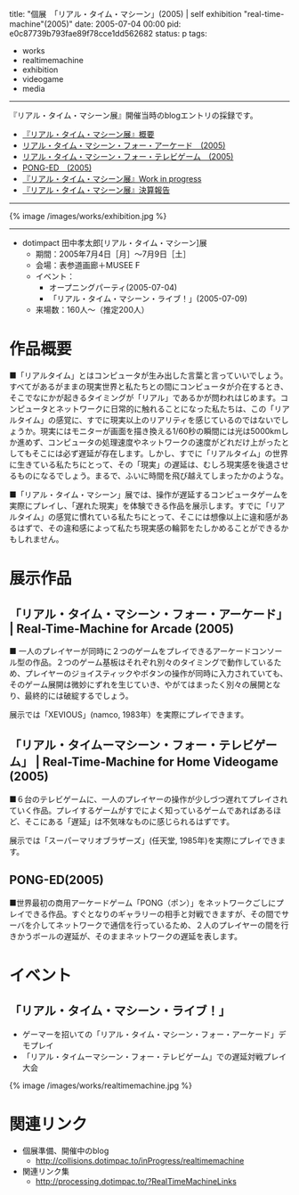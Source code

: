title: "個展　「リアル・タイム・マシーン」(2005) | self exhibition \"real-time-machine\"(2005)"
date: 2005-07-04 00:00
pid: e0c87739b793fae89f78cce1dd562682
status: p
tags:
- works
- realtimemachine
- exhibition
- videogame
- media
---

『リアル・タイム・マシーン展』開催当時のblogエントリの採録です。

- [『リアル・タイム・マシーン展』概要](/2005/07/04/3_works/exhibition/real-time-machine-exhibition/)
- [リアル・タイム・マシーン・フォー・アーケード　\(2005\)](/2005/07/04/3_works/real-time-machine-for-arcade/)
- [リアル・タイム・マシーン・フォー・テレビゲーム　\(2005\)](/2005/07/04/3_works/real-time-machine-for-tv-game/)
- [PONG-ED　\(2005\)](/2005/07/04/3_works/pong-ed/)
- [『リアル・タイム・マシーン展』Work in progress](/2005/07/04/3_works/exhibition/work-in-progress/)
- [『リアル・タイム・マシーン展』決算報告](/2005/07/04/3_works/exhibition/financial-report/)

---

{% image /images/works/exhibition.jpg %}

---

- dotimpact 田中孝太郎[リアル・タイム・マシーン]展
  - 期間：2005年7月4日［月］〜7月9日［土］
  - 会場：表参道画廊＋MUSEE F
  - イベント：
    - オープニングパーティ(2005-07-04)
    - 「リアル・タイム・マシーン・ライブ！」(2005-07-09)
  - 来場数：160人〜（推定200人）

# 作品概要
■「リアルタイム」とはコンピュータが生み出した言葉と言っていいでしょう。すべてがあるがままの現実世界と私たちとの間にコンピュータが介在するとき、そこでなにかが起きるタイミングが「リアル」であるかが問われはじめます。コンピュータとネットワークに日常的に触れることになった私たちは、この「リアルタイム」の感覚に、すでに現実以上のリアリティを感じているのではないでしょうか。現実にはモニターが画面を描き換える1/60秒の瞬間には光は5000kmしか進めず、コンピュータの処理速度やネットワークの速度がどれだけ上がったとしてもそこには必ず遅延が存在します。しかし、すでに「リアルタイム」の世界に生きている私たちにとって、その「現実」の遅延は、むしろ現実感を後退させるものになるでしょう。まるで、ふいに時間を飛び越えてしまったかのような。

■「リアル・タイム・マシーン」展では、操作が遅延するコンピュータゲームを実際にプレイし、「遅れた現実」を体験できる作品を展示します。すでに「リアルタイム」の感覚に慣れている私たちにとって、そこには想像以上に違和感があるはずで、その違和感によって私たち現実感の輪郭をたしかめることができるかもしれません。

# 展示作品

## 「リアル・タイム・マシーン・フォー・アーケード」 | Real-Time-Machine for Arcade (2005)

■ 一人のプレイヤーが同時に２つのゲームをプレイできるアーケードコンソール型の作品。２つのゲーム基板はそれぞれ別々のタイミングで動作しているため、プレイヤーのジョイスティックやボタンの操作が同時に入力されていても、そのゲーム展開は微妙にずれを生じていき、やがてはまったく別々の展開となり、最終的には破綻するでしょう。

展示では「XEVIOUS」(namco, 1983年）を実際にプレイできます。

## 「リアル・タイムーマシーン・フォー・テレビゲーム」 | Real-Time-Machine for Home Videogame (2005)

■６台のテレビゲームに、一人のプレイヤーの操作が少しづつ遅れてプレイされていく作品。プレイするゲームがすでによく知っているゲームであればあるほど、そこにある「遅延」は不気味なものに感じられるはずです。

展示では「スーパーマリオブラザーズ」(任天堂, 1985年)を実際にプレイできます。

## PONG-ED(2005)

■世界最初の商用アーケードゲーム「PONG（ポン）」をネットワークごしにプレイできる作品。すぐとなりのギャラリーの相手と対戦できますが、その間でサーバを介してネットワークで通信を行っているため、２人のプレイヤーの間を行きかうボールの遅延が、そのままネットワークの遅延を表します。

# イベント

## 「リアル・タイム・マシーン・ライブ！」

- ゲーマーを招いての「リアル・タイム・マシーン・フォー・アーケード」デモプレイ
- 「リアル・タイムーマシーン・フォー・テレビゲーム」での遅延対戦プレイ大会

{% image /images/works/realtimemachine.jpg %}

# 関連リンク
- 個展準備、開催中のblog
  - http://collisions.dotimpac.to/inProgress/realtimemachine
- 関連リンク集
  - http://processing.dotimpac.to/?RealTimeMachineLinks
